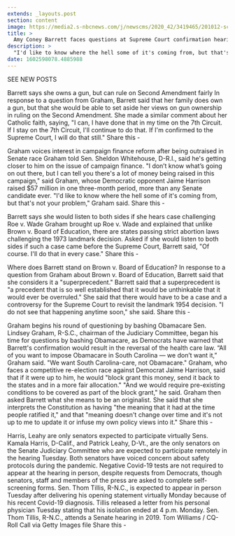 ```yaml
--- 
extends: _layouts.post 
section: content 
image: https://media2.s-nbcnews.com/j/newscms/2020_42/3419465/201012-scotus-amy-coney-barrett-live-blog-2-cs_8bd4872215650ea8d1080c5fe532b37e.nbcnews-fp-1200-630.jpg 
title: > 
  Amy Coney Barrett faces questions at Supreme Court confirmation hearing: Live updates 
description: > 
  "I'd like to know where the hell some of it's coming from, but that's not your problem," Graham said.Asked if she would listen to both sides if such a case came before the Supreme Court, Barrett said, "Of course.In response to a question from Graham about Brown v. Board of Education, Barrett said that she considers it a "superprecedent."She said that there would have to be a case and a controversy for the Supreme Court to revisit the landmark 1954 decision.Sen. Thom Tillis, R-N.C., attends a Senate hearing in 2019. 
date: 1602598078.4885988 
--- 
```

SEE NEW POSTS

Barrett says she owns a gun, but can rule on Second Amendment fairly In response to a question from Graham, Barrett said that her family does own a gun, but that she would be able to set aside her views on gun ownership in ruling on the Second Amendment. She made a similar comment about her Catholic faith, saying, "I can, I have done that in my time on the 7th Circuit. If I stay on the 7th Circuit, I'll continue to do that. If I'm confirmed to the Supreme Court, I will do that still." Share this -







Graham voices interest in campaign finance reform after being outraised in Senate race Graham told Sen. Sheldon Whitehouse, D-R.I., said he's getting closer to him on the issue of campaign finance. "I don’t know what’s going on out there, but I can tell you there's a lot of money being raised in this campaign," said Graham, whose Democratic opponent Jaime Harrison raised $57 million in one three-month period, more than any Senate candidate ever. "I'd like to know where the hell some of it's coming from, but that's not your problem," Graham said. Share this -







Barrett says she would listen to both sides if she hears case challenging Roe v. Wade Graham brought up Roe v. Wade and explained that unlike Brown v. Board of Education, there are states passing strict abortion laws challenging the 1973 landmark decision. Asked if she would listen to both sides if such a case came before the Supreme Court, Barrett said, "Of course. I'll do that in every case." Share this -







Where does Barrett stand on Brown v. Board of Education? In response to a question from Graham about Brown v. Board of Education, Barrett said that she considers it a "superprecedent." Barrett said that a superprecedent is "a precedent that is so well established that it would be unthinkable that it would ever be overruled." She said that there would have to be a case and a controversy for the Supreme Court to revisit the landmark 1954 decision. "I do not see that happening anytime soon," she said. Share this -







Graham begins his round of questioning by bashing Obamacare Sen. Lindsey Graham, R-S.C., chairman of the Judiciary Committee, began his time for questions by bashing Obamacare, as Democrats have warned that Barrett's confirmation would result in the reversal of the health care law. “All of you want to impose Obamacare in South Carolina — we don’t want it,” Graham said. "We want South Carolina-care, not Obamacare." Graham, who faces a competitive re-election race against Democrat Jaime Harrison, said that if it were up to him, he would "block grant this money, send it back to the states and in a more fair allocation." "And we would require pre-existing conditions to be covered as part of the block grant," he said. Graham then asked Barrett what she means to be an originalist. She said that she interprets the Constitution as having "the meaning that it had at the time people ratified it," and that "meaning doesn't change over time and it's not up to me to update it or infuse my own policy views into it." Share this -







Harris, Leahy are only senators expected to participate virtually Sens. Kamala Harris, D-Calif., and Patrick Leahy, D-Vt., are the only senators on the Senate Judiciary Committee who are expected to participate remotely in the hearing Tuesday. Both senators have voiced concern about safety protocols during the pandemic. Negative Covid-19 tests are not required to appear at the hearing in person, despite requests from Democrats, though senators, staff and members of the press are asked to complete self-screening forms. Sen. Thom Tillis, R-N.C., is expected to appear in person Tuesday after delivering his opening statement virtually Monday because of his recent Covid-19 diagnosis. Tillis released a letter from his personal physician Tuesday stating that his isolation ended at 4 p.m. Monday. Sen. Thom Tillis, R-N.C., attends a Senate hearing in 2019. Tom Williams / CQ-Roll Call via Getty Images file Share this -





